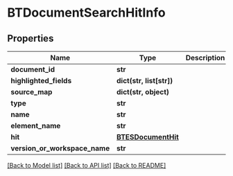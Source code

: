# BTDocumentSearchHitInfo

## Properties
Name | Type | Description | Notes
------------ | ------------- | ------------- | -------------
**document_id** | **str** |  | [optional] 
**highlighted_fields** | **dict(str, list[str])** |  | [optional] 
**source_map** | **dict(str, object)** |  | [optional] 
**type** | **str** |  | [optional] 
**name** | **str** |  | [optional] 
**element_name** | **str** |  | [optional] 
**hit** | [**BTESDocumentHit**](BTESDocumentHit.md) |  | [optional] 
**version_or_workspace_name** | **str** |  | [optional] 

[[Back to Model list]](../README.md#documentation-for-models) [[Back to API list]](../README.md#documentation-for-api-endpoints) [[Back to README]](../README.md)



